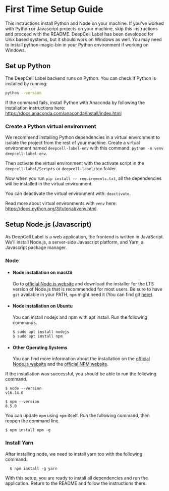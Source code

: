 # First Time Setup Guide

This instructions install Python and Node on your machine. If you've worked with Python or Javascript projects on your machine, skip this instructions and proceed with the README. DeepCell Label has been developed for Unix based systems, but it should work on Windows as well. You may need to install python-magic-bin in your Python environment if working on Windows.

## Set up Python

The DeepCell Label backend runs on Python. You can check if Python is installed by running:

```bash
python --version
```

If the command fails, install Python with Anaconda by following the installation instructions here: https://docs.anaconda.com/anaconda/install/index.html

### Create a Python virtual environment

We recommend installing Python dependencies in a virtual environment to isolate the project from the rest of your machine. Create a virtual environment named `deepcell-label-env` with this command: `python -m venv deepcell-label-env`.

Then activate the virtual environment with the activate script in the `deepcell-label/Scripts` or `deepcell-label/bin` folder.

Now when you run `pip install -r requirements.txt`, all the dependencies will be installed in the virtual environment.

You can deactivate the virtual environment with: `deactivate`.

Read more about virtual environments with `venv` here: https://docs.python.org/3/tutorial/venv.html.

## Setup Node.js (Javascript)

As DeepCell Label is a web application, the frontend is written in JavaScript. We'll install Node.js, a server-side Javascript platform, and Yarn, a Javascript package manager.

<!-- adapted from https://gist.github.com/Igormandello/57d57ee9a9f32a5414009cbe191db432 -->

### Node

- #### Node installation on macOS

  Go to [official Node.js website](https://nodejs.org/) and download the installer for the LTS version of Node.js that is recommended for most users.
  Be sure to have `git` available in your PATH, `npm` might need it (You can find git [here](https://git-scm.com/)).

- #### Node installation on Ubuntu

  You can install nodejs and npm with apt install. Run the following commands.

      $ sudo apt install nodejs
      $ sudo apt install npm

- #### Other Operating Systems
  You can find more information about the installation on the [official Node.js website](https://nodejs.org/) and the [official NPM website](https://npmjs.org/).

If the installation was successful, you should be able to run the following command.

    $ node --version
    v16.14.0

    $ npm --version
    8.5.0

You can update `npm` using `npm` itself. Run the following command, then reopen the command line.

    $ npm install npm -g

### Install Yarn

After installing node, we need to install yarn too with the following command.

      $ npm install -g yarn

With this setup, you are ready to install all dependencies and run the application. Return to the README and follow the instructions there.
